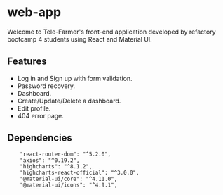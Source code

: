 # web-app
Welcome to Tele-Farmer's front-end application developed by refactory bootcamp 4 students using React and Material UI.

## Features
- Log in and Sign up with form validation.
- Password recovery.
- Dashboard.
- Create/Update/Delete a dashboard.
- Edit profile.
- 404 error page.

## Dependencies
        "react-router-dom": "^5.2.0",
        "axios": "^0.19.2",
        "highcharts": "^8.1.2",
        "highcharts-react-official": "^3.0.0",
        "@material-ui/core": "^4.11.0",
        "@material-ui/icons": "^4.9.1",